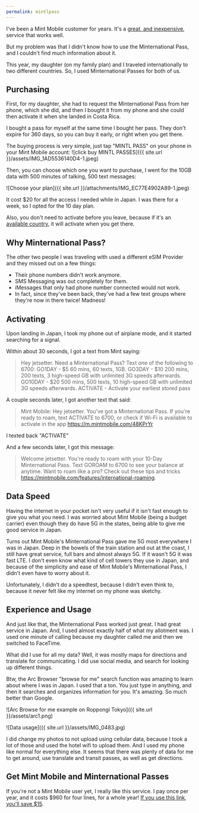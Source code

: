 ```yaml
---
permalink: mintlpass
---
```


I've been a Mint Mobile customer for years. It's a [great, and inexpensive](http://fbuy.me/r34At), service that works well. 

But my problem was that I didn't know how to use the Minternational Pass, and I couldn't find much information about it. 

This year, my daughter (on my family plan) and I traveled internationally to two different countries. So, I used Minternational Passes for both of us. 
## Purchasing
First, for my daughter, she had to request the Minternational Pass from her phone, which she did, and then I bought it from my phone and she could then activate it when she landed in Costa Rica. 

I bought a pass for myself at the same time I bought her pass. They don't expire for 360 days, so you can buy it early, or right when you get there. 

The buying process is very simple, just tap "MINTL PASS" on your phone in your Mint Mobile account: 
![click buy MINTL PASSES]({{ site.url }}/assets/IMG_1AD5536140D4-1.jpeg)

Then, you can choose which one you want to purchase, I went for the 10GB data with 500 minutes of talking, 500 text messages:

![Choose your plan]({{ site.url }}/attachments/IMG_EC77E4902A89-1.jpeg)

It cost $20 for all the access I needed while in Japan. I was there for a week, so I opted for the 10 day plan. 

Also, you don't need to activate before you leave, because if it's an [available country](https://www.mintmobile.com/features/international-roaming/#roaming-tool), it will activate when you get there. 

## Why Minternational Pass?
The other two people I was traveling with used a different eSIM Provider and they missed out on a few things: 
- Their phone numbers didn't work anymore. 
- SMS Messaging was out completely for them. 
- iMessages that only had phone number connected would not work. 
- In fact, since they've been back, they've had a few text groups where they're now in there twice! Madness! 
## Activating
Upon landing in Japan, I took my phone out of airplane mode, and it started searching for a signal. 

Within about 30 seconds, I got a text from Mint saying:

>Hey jetsetter. Need a Minternational Pass? Text one of the following to 6700:
> GO1DAY - $5 60 mins, 60 texts, 1GB.
> GO3DAY - $10 200 mins, 200 texts, 3 high-speed GB with unlimited 3G speeds afterwards. 
> GO10DAY - $20 500 mins, 500 texts, 10 high-speed GB with unlimited 3G speeds afterwards.
> ACTIVATE - Activate your earliest stored pass

A couple seconds later, I got another text that said: 

>Mint Mobile: Hey jetsetter. You've got a Minternational Pass. If you're ready to roam, text ACTIVATE to 6700, or check if Wi-Fi is available to activate in the app https://m.mintmobile.com/48KPrYr

I texted back "ACTIVATE"

And a few seconds later, I got this message:
>Welcome jetsetter. You're ready to roam with your 10-Day Minternational Pass. Text GOROAM to 6700 to see your balance at anytime. Want to roam like a pro? Check out these tips and tricks https://mintmobile.com/features/international-roaming.

## Data Speed
Having the internet in your pocket isn't very useful if it isn't fast enough to give you what you need. I was worried about Mint Mobile (being a budget carrier) even though they do have 5G in the states, being able to give me good service in Japan. 

Turns out Mint Mobile's Minternational Pass gave me 5G most everywhere I was in Japan. Deep in the bowels of the train station and out at the coast, I still have great service, full bars and almost always 5G. If it wasn't 5G it was fast LTE. I don't even know what kind of cell towers they use in Japan, and because of the simplicity and ease of Mint Mobile's Minternational Pass, I didn't even have to worry about it.  

Unfortunately, I didn't do a speedtest, because I didn't even think to, because it never felt like my internet on my phone was sketchy.

## Experience and Usage
And just like that, the Minternational Pass worked just great. I had great service in Japan. And, I used almost exactly half of what my allotment was. I used one minute of calling because my daughter called me and then we switched to FaceTime. 

What did I use for all my data? Well, it was mostly maps for directions and translate for communicating. I did use social media, and search for looking up different things. 

Btw, the Arc Browser "browse for me" search function was amazing to learn about where I was in Japan. I used that a ton. You just type in anything, and then it searches and organizes information for you. It's amazing. So much better than Google. 

![Arc Browse for me example on Roppongi Tokyo]({{ site.url }}/assets/arc1.png)

![Data usage]({{ site.url }}/assets/IMG_0483.jpg)

I did change my photos to not upload using cellular data, because I took a lot of those and used the hotel wifi to upload them. And I used my phone like normal for everything else. It seems that there was plenty of data for me to get around, use translate and transit passes, as well as get directions. 

## Get Mint Mobile and Minternational Passes
If you're not a Mint Mobile user yet, I really like this service. I pay once per year, and it costs $960 for four lines, for a whole year! [If you use this link, you'll save $15](http://fbuy.me/r34At). 